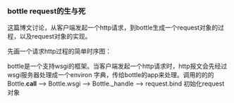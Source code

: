 ### bottle request的生与死

这篇博文讨论，从客户端发起一个http请求，到bottle生成一个request对象的过程，以及request对象的实现。

先画一个请求http过程的简单时序图：
    


bottle是一个支持wsgi的框架。当客户端发起一个http请求时，http报文会先经过wsgi服务器处理成一个environ
字典，传给bottle的app来处理。调用的的的Bottle.__call__ --> Bottle.wsgi --> Bottle._handle
--> request.bind 初始化request对象
